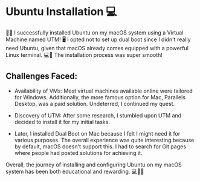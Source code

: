 # Ubuntu Installation 💻

🎉🐧 I successfully installed Ubuntu on my macOS system using a Virtual Machine named UTM! 🖥️ I opted not to set up dual boot since I didn't really need Ubuntu, given that macOS already comes equipped with a powerful Linux terminal. 💻🍏 The installation process was super smooth!

## Challenges Faced:

- Availability of VMs: Most virtual machines available online were tailored for Windows. Additionally, the more famous option for Mac, Parallels Desktop, was a paid solution. Undeterred, I continued my quest.

- Discovery of UTM: After some research, I stumbled upon UTM and decided to install it for my initial tasks.

- Later, I installed Dual Boot on Mac because I felt I might need it for various purposes. The overall experience was quite interesting because by default, macOS doesn't support this. I had to search for Git pages where people had posted solutions for achieving it.

Overall, the journey of installing and configuring Ubuntu on my macOS system has been both educational and rewarding. 💻🍏🐧


